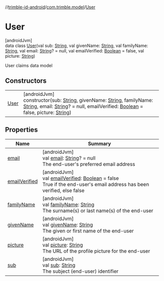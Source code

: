 //[trimble-id-android](../../../index.md)/[com.trimble.model](../index.md)/[User](index.md)

# User

[androidJvm]\
data class [User](index.md)(val sub: [String](https://kotlinlang.org/api/latest/jvm/stdlib/kotlin/-string/index.html), val givenName: [String](https://kotlinlang.org/api/latest/jvm/stdlib/kotlin/-string/index.html), val familyName: [String](https://kotlinlang.org/api/latest/jvm/stdlib/kotlin/-string/index.html), val email: [String](https://kotlinlang.org/api/latest/jvm/stdlib/kotlin/-string/index.html)? = null, val emailVerified: [Boolean](https://kotlinlang.org/api/latest/jvm/stdlib/kotlin/-boolean/index.html) = false, val picture: [String](https://kotlinlang.org/api/latest/jvm/stdlib/kotlin/-string/index.html))

User claims data model

## Constructors

| | |
|---|---|
| [User](-user.md) | [androidJvm]<br>constructor(sub: [String](https://kotlinlang.org/api/latest/jvm/stdlib/kotlin/-string/index.html), givenName: [String](https://kotlinlang.org/api/latest/jvm/stdlib/kotlin/-string/index.html), familyName: [String](https://kotlinlang.org/api/latest/jvm/stdlib/kotlin/-string/index.html), email: [String](https://kotlinlang.org/api/latest/jvm/stdlib/kotlin/-string/index.html)? = null, emailVerified: [Boolean](https://kotlinlang.org/api/latest/jvm/stdlib/kotlin/-boolean/index.html) = false, picture: [String](https://kotlinlang.org/api/latest/jvm/stdlib/kotlin/-string/index.html)) |

## Properties

| Name | Summary |
|---|---|
| [email](email.md) | [androidJvm]<br>val [email](email.md): [String](https://kotlinlang.org/api/latest/jvm/stdlib/kotlin/-string/index.html)? = null<br>The end-user's preferred email address |
| [emailVerified](email-verified.md) | [androidJvm]<br>val [emailVerified](email-verified.md): [Boolean](https://kotlinlang.org/api/latest/jvm/stdlib/kotlin/-boolean/index.html) = false<br>True if the end-user's email address has been verified, else false |
| [familyName](family-name.md) | [androidJvm]<br>val [familyName](family-name.md): [String](https://kotlinlang.org/api/latest/jvm/stdlib/kotlin/-string/index.html)<br>The surname(s) or last name(s) of the end-user |
| [givenName](given-name.md) | [androidJvm]<br>val [givenName](given-name.md): [String](https://kotlinlang.org/api/latest/jvm/stdlib/kotlin/-string/index.html)<br>The given or first name of the end-user |
| [picture](picture.md) | [androidJvm]<br>val [picture](picture.md): [String](https://kotlinlang.org/api/latest/jvm/stdlib/kotlin/-string/index.html)<br>The URL of the profile picture for the end-user |
| [sub](sub.md) | [androidJvm]<br>val [sub](sub.md): [String](https://kotlinlang.org/api/latest/jvm/stdlib/kotlin/-string/index.html)<br>The subject (end-user) identifier |
